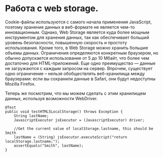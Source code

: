 # Работа с web storage.

Cookie-файлы используются с самого начала применения JavaScript, поэтому хранение данных в веб-формате не является чем-то инновационным. Однако, Web Storage является куда более мощным инструментом для хранения данных, так как обеспечивает больший уровень безопасности, повышенную скорость и простоту использования. Кроме того, в Web Storage можно хранить большие объемы данных. Ограничения определяются конкретным браузером, но обычно допускается использование от 5 до 10 Мбайт, что более чем достаточно для HTML-приложений. Еще одно преимущество — данные не загружаются с каждым запросом на сервер. Впрочем, существует одно ограничение – нельзя обобществлять веб-хранилища между браузерами: если вы сохранили данные в Safari, они будут недоступны Mozilla Firefox.

Теперь же посмотрим, что мы можем сделать с этим хранилищем данных, используя возможности WebDriver.

    @Test
    public void testHTML5LocalStorage() throws Exception {
        String lastName;
        JavascriptExecutor jsExecutor = (JavascriptExecutor) driver;
        
        //Get the current value of localStorage.lastname, this should be Smith
        lastName = (String) jsExecutor.executeScript("return localStorage.lastname;");
        assertEquals("Smith", lastName);
    }